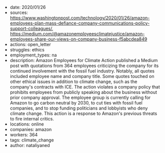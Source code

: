 - date: 2020/01/26
- sources: https://www.washingtonpost.com/technology/2020/01/26/amazon-employees-plan-mass-defiance-company-communications-policy-support-colleagues/, https://medium.com/@amazonemployeesclimatejustice/amazon-employees-share-our-views-on-company-business-f5abcdea849
- actions: open_letter
- struggles: ethics
- employment_types: na
- description: Amazon Employees for Climate Action published a Medium post with quotations from 364 employees criticizing the company for its continued involvement with the fossil fuel industry. Notably, all quotes included employee name and company title. Some quotes touched on other ethical issues in addition to climate change, such as the company's contracts with ICE. The action violates a company policy that prohibits employees from publicly speaking about the business without prior company approval. The employee group is currently calling for Amazon to go carbon neutral by 2030, to cut ties with fossil fuel companies, and to stop funding politicians and lobbyists who deny climate change. This action is a response to Amazon's previous threats to fire internal critics.
- locations: online
- companies: amazon
- workers: 364
- tags: climate_change
- author: nataliyaned
